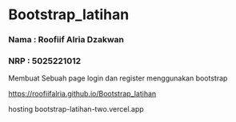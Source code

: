 # Bootstrap_latihan

### Nama   :  Roofiif Alria Dzakwan
### NRP    :  5025221012
Membuat Sebuah page login dan register menggunakan bootstrap

https://roofiifalria.github.io/Bootstrap_latihan

hosting
bootstrap-latihan-two.vercel.app
